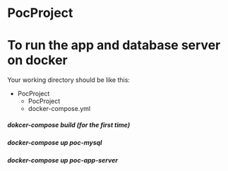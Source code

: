 ﻿# PocProject

# To run the app and database server on docker

Your working directory should be like this:
- PocProject
    - PocProject
    - docker-compose.yml

##### dokcer-compose build (for the first time)
##### docker-compose up poc-mysql
##### docker-compose up poc-app-server
